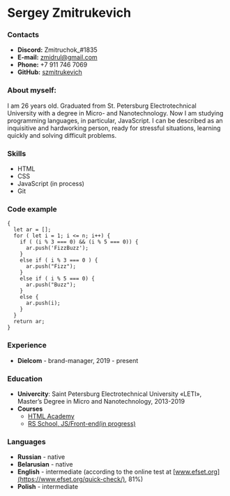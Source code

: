 # Sergey Zmitrukevich
 ### Contacts
 * **Discord:** Zmitruchok_#1835
 * **E-mail:** zmidrul@gmail.com
 * **Phone:** +7 911 746 7069
 * **GitHub:** [szmitrukevich](https://github.com/szmitrukevich)
### About myself:
 I am 26 years old. Graduated from St. Petersburg Electrotechnical University with a degree in Micro- and Nanotechnology.
Now I am studying programming languages, in particular, JavaScript. I can be described as an inquisitive and hardworking person, ready for stressful situations, learning quickly and solving difficult problems.
### Skills
* HTML
* CSS
* JavaScript (in process)
* Git
### Code example
```function fizzbuzz(n)
{
  let ar = [];
  for ( let i = 1; i <= n; i++) {
    if ( (i % 3 === 0) && (i % 5 === 0)) {
      ar.push('FizzBuzz');
    }
    else if ( i % 3 === 0 ) {
      ar.push("Fizz");
    }
    else if ( i % 5 === 0) {
      ar.push("Buzz");
    }
    else {
      ar.push(i);
    }
  }
  return ar;
}
```
### Experience
* **Dielcom** - brand-manager, 2019 - present
### Education
* **Univercity**: Saint Petersburg Electrotechnical University «LETI», Master’s Degree in Micro and Nanotechnology, 2013-2019
* **Courses**
    + [HTML Academy](https://htmlacademy.ru/)
    + [RS School, JS/Front-end(in progress)](https://rs.school/)
### Languages
* **Russian** - native
* **Belarusian** - native
* **English** - intermediate (according to the online test at [www.efset.org](https://www.efset.org/quick-check/), 81%)
* **Polish** - intermediate
   
